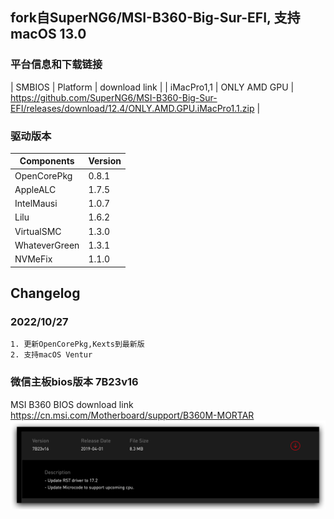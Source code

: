 ## fork自SuperNG6/MSI-B360-Big-Sur-EFI, 支持macOS 13.0

### 平台信息和下载链接

| SMBIOS        | Platform           | download link | 
| iMacPro1,1    | ONLY AMD GPU       | https://github.com/SuperNG6/MSI-B360-Big-Sur-EFI/releases/download/12.4/ONLY.AMD.GPU.iMacPro1.1.zip | 

### 驱动版本

| Components    | Version               |
| ------------- | --------------------- |
| OpenCorePkg   | 0.8.1    | 
| AppleALC      | 1.7.5       |
| IntelMausi    | 1.0.7     |
| Lilu          | 1.6.2           |
| VirtualSMC    | 1.3.0     |
| WhateverGreen | 1.3.1  |
| NVMeFix       | 1.1.0        |
    

## Changelog
### 2022/10/27
    1. 更新OpenCorePkg,Kexts到最新版
    2. 支持macOS Ventur

### 微信主板bios版本 7B23v16
MSI B360 BIOS download link https://cn.msi.com/Motherboard/support/B360M-MORTAR
![示例图片加载失败](https://raw.githubusercontent.com/SuperNG6/pic/master/Hackintosh%20images/BIOS.png)

